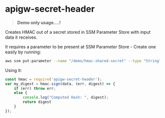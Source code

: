 # apigw-secret-header

> **Demo only usage....!**

Creates HMAC out of a secret stored in SSM Parameter Store with input data it receives.

It requires a parameter to be present at SSM Parameter Store - Create one easily by running:

```bash
aws ssm put-parameter --name "/demo/hmac-shared-secret" --type "String" --value "<shared-secret>" --region us-east-1
```

Using it:

```javascript
const hmac = require('apigw-secret-header');
var my_digest = hmac.sign(data, (err, digest) => {
    if (err) throw err;
    else {
        console.log("Computed Hash: ", digest);
        return digest
    }
});
```

